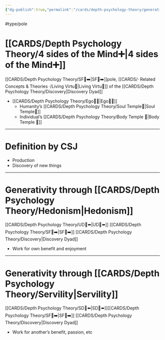 ```yaml
---
{"dg-publish":true,"permalink":"/cards/depth-psychology-theory/generativity/","noteIcon":"1","created":"2022-12-31T17:42:57.181+01:00","updated":"2023-06-08T17:27:20.285+02:00"}
---
```


#type/pole 

# [[CARDS/Depth Psychology Theory/4 sides of the Mind➕\|4 sides of the Mind➕]] 
[[CARDS/Depth Psychology Theory/SF🤸➡️\|SF🤸➡️]]pole, [[CARDS/· Related Concepts & Theories ·/Living Virtu🙇\|Living Virtu🙇]] of the [[CARDS/Depth Psychology Theory/Discovery\|Discovery Dyad]] 
- [[CARDS/Depth Psychology Theory/Ego🙋‍♂️\|Ego🙋‍♂️]] 
	- Humanity’s [[CARDS/Depth Psychology Theory/Soul Temple👤\|Soul Temple👤]]
	- Individual’s [[CARDS/Depth Psychology Theory/Body Temple 🌳\|Body Temple 🌳]] 
---
# Definition by CSJ 
- Production  
- Discovery of new things 
---
# Generativity through [[CARDS/Depth Psychology Theory/Hedonism\|Hedonism]]
[[CARDS/Depth Psychology Theory/UD👥⬅️\|UD👥⬅️]] [[CARDS/Depth Psychology Theory/SF🤸➡️\|SF🤸➡️]] [[CARDS/Depth Psychology Theory/Discovery\|Discovery Dyad]] 
- Work for own benefit and enjoyment 
---
# Generativity through [[CARDS/Depth Psychology Theory/Servility\|Servility]] 
[[CARDS/Depth Psychology Theory/SD🤸⬅️\|SD🤸⬅️]][[CARDS/Depth Psychology Theory/SF🤸➡️\|SF🤸➡️]] [[CARDS/Depth Psychology Theory/Discovery\|Discovery Dyad]] 
- Work for another’s benefit, passion, etc 
